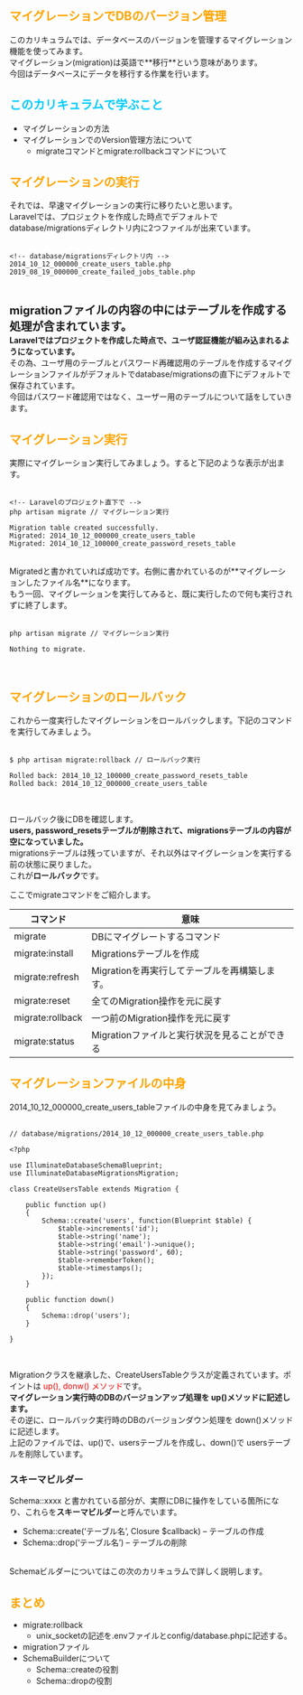 <h2 style="color: orange;">マイグレーションでDBのバージョン管理</h2>
このカリキュラムでは、データベースのバージョンを管理するマイグレーション機能を使ってみます。<br>
マイグレーション(migration)は英語で**移行**という意味があります。<br>
今回はデータベースにデータを移行する作業を行います。

<h2 style="color: #00CCFF;">このカリキュラムで学ぶこと</h2>

- マイグレーションの方法
- マイグレーションでのVersion管理方法について
  - migrateコマンドとmigrate:rollbackコマンドについて

<h2 style="color: orange;">マイグレーションの実行</h2>
それでは、早速マイグレーションの実行に移りたいと思います。<br>
Laravelでは、プロジェクトを作成した時点でデフォルトでdatabase/migrationsディレクトリ内に2つファイルが出来ています。<br>
<br>

```
<!-- database/migrationsディレクトリ内 -->
2014_10_12_000000_create_users_table.php
2019_08_19_000000_create_failed_jobs_table.php
```

<br>

<span style="font-size: 20px;">**migrationファイルの内容の中にはテーブルを作成する処理が含まれています。**</span><br>
**Laravelではプロジェクトを作成した時点で、ユーザ認証機能が組み込まれるようになっています。**<br>
その為、ユーザ用のテーブルとパスワード再確認用のテーブルを作成するマイグレーションファイルがデフォルトでdatabase/migrationsの直下にデフォルトで保存されています。<br>
今回はパスワード確認用ではなく、ユーザー用のテーブルについて話をしていきます。<br>

<h2 style="color: orange;">マイグレーション実行</h2>
実際にマイグレーション実行してみましょう。すると下記のような表示が出ます。<br>
<br>

```
<!-- Laravelのプロジェクト直下で -->
php artisan migrate // マイグレーション実行

Migration table created successfully.
Migrated: 2014_10_12_000000_create_users_table
Migrated: 2014_10_12_100000_create_password_resets_table
```

<br>
Migratedと書かれていれば成功です。右側に書かれているのが**マイグレーションしたファイル名**になります。<br>
もう一回、マイグレーションを実行してみると、既に実行したので何も実行されずに終了します。<br>
<br>

```
php artisan migrate // マイグレーション実行

Nothing to migrate.
```

<br>
<h2 style="color: orange;">マイグレーションのロールバック</h2>
これから一度実行したマイグレーションをロールバックします。下記のコマンドを実行してみましょう。<br>
<br>

```
$ php artisan migrate:rollback // ロールバック実行

Rolled back: 2014_10_12_100000_create_password_resets_table
Rolled back: 2014_10_12_000000_create_users_table
```
<br>

ロールバック後にDBを確認します。<br>
**users, password_resetsテーブルが削除されて、migrationsテーブルの内容が空になっていました。**<br>migrationsテーブルは残っていますが、それ以外はマイグレーションを実行する前の状態に戻りました。<br>
これが**ロールバック**です。

ここでmigrateコマンドをご紹介します。

<table>
    <thead>
        <tr>
            <th>コマンド</th>
            <th>意味</th>
        </tr>
    </thead>
    <tbody>
        <tr>
            <td>migrate</td>
            <td>DBにマイグレートするコマンド</td>
        </tr>
        <tr>
            <td>migrate:install</td>
            <td>Migrationsテーブルを作成</td>
        </tr>
        <tr>
            <td>migrate:refresh</td>
            <td>Migrationを再実行してテーブルを再構築します。</td>
        </tr>
        <tr>
            <td>migrate:reset</td>
            <td>全てのMigration操作を元に戻す</td>
        </tr>
        <tr>
            <td>migrate:rollback</td>
            <td>一つ前のMigration操作を元に戻す</td>
        </tr>
        <tr>
            <td>migrate:status</td>
            <td>Migrationファイルと実行状況を見ることができる</td>
        </tr>
    </tbody>
</table>

<h2 style="color: orange;">マイグレーションファイルの中身</h2>
2014_10_12_000000_create_users_tableファイルの中身を見てみましょう。<br>
<br>

```
// database/migrations/2014_10_12_000000_create_users_table.php

<?php

use IlluminateDatabaseSchemaBlueprint;
use IlluminateDatabaseMigrationsMigration;

class CreateUsersTable extends Migration {

    public function up()
    {
        Schema::create('users', function(Blueprint $table) {
            $table->increments('id');
            $table->string('name');
            $table->string('email')->unique();
            $table->string('password', 60);
            $table->rememberToken();
            $table->timestamps();
        });
    }

    public function down()
    {
        Schema::drop('users');
    }

}
```

<br>

Migrationクラスを継承した、CreateUsersTableクラスが定義されています。ポイントは <span style="color: red;">up(), donw() メソッド</span>です。<br>
**マイグレーション実行時のDBのバージョンアップ処理を up()メソッドに記述します。**<br>
その逆に、ロールバック実行時のDBのバージョンダウン処理を down()メソッドに記述します。<br>
上記のファイルでは、up()で、usersテーブルを作成し、down()で usersテーブルを削除しています。

### スキーマビルダー

Schema::xxxx と書かれている部分が、実際にDBに操作をしている箇所になり、これらを**スキーマビルダー**と呼んでいます。<br>

- Schema::create(‘テーブル名’, Closure $callback) – テーブルの作成
- Schema::drop(‘テーブル名’) – テーブルの削除

<br>
Schemaビルダーについてはこの次のカリキュラムで詳しく説明します。<br>

<h2 style="color: orange;">まとめ</h2>

- migrate:rollback
  - unix_socketの記述を.envファイルとconfig/database.phpに記述する。
- migrationファイル
- SchemaBuilderについて
	- Schema::createの役割
	- Schema::dropの役割

